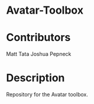 Avatar-Toolbox
==============

Contributors
==============
Matt Tata
Joshua Pepneck

Description
==============
Repository for the Avatar toolbox. 